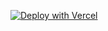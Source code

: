 
[![Deploy with Vercel](https://vercel.com/button)](https://vercel.com/new/git/external?repository-url=https://github.com/x-dr/editStep)
